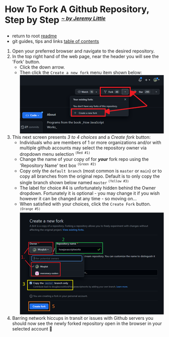 # How To Fork A Github Repository, Step by Step <sub><sup><sup>_[~ by Jeremy Little](mailto:jeremy@jwlittle.net?subject=Refresher-Projects%20repo,%20how-to-fork-a-repo.md%20page)_</sup></sup></sup> #

*  return to root [readme](/readme.md)
*  git guides, tips and links [table of contents](/docs/git/table-of-contents.md)

1. Open your preferred browser and navigate to the desired repository.  
1. In the top right hand of the web page, near the header you will see the 'Fork' button.  
   * Click the down arrow.  
   * Then click the `Create a new fork` menu item shown below:<br />
      ![create-a-new-fork.png](create-a-new-fork.png)<br />
1. This next screen presents  _3 to 4 choices_ and a _Create fork_ button:
   * Individuals who are members of 1 or more organizations and/or with multiple github accounts may select the repository owner via dropdown menu selection <sup>`(Red #1)`</sup>
   * Change the name of your copy of for **_your_** fork repo using the 'Repository Name' text box <sup>`(Green #2)`</sup>
   * Copy only the `default branch` (most common is `master` or `main`) or to copy all branches from the original repo.  Default is to only copy the single branch shown below named `master` <sup>`(Yellow #3)`</sup>
   * The label for choice #4 is unfortunately hidden behind the Owner dropdown.  Fortunately it is optional - you may change it if you wish however it can be changed at any time - so moving on...
   * When satisfied with your choices, click the `Create Fork` button. <sup>`(Orange #5)`</sup><br />
        ![name-and-create-the-forked-repo-in-your-account.png](name-and-create-the-forked-repo-in-your-account.png)<br />
1. Barring network hiccups in transit or issues with Github servers you should now see the newly forked repository open in the browser in your selected account :rocket:
